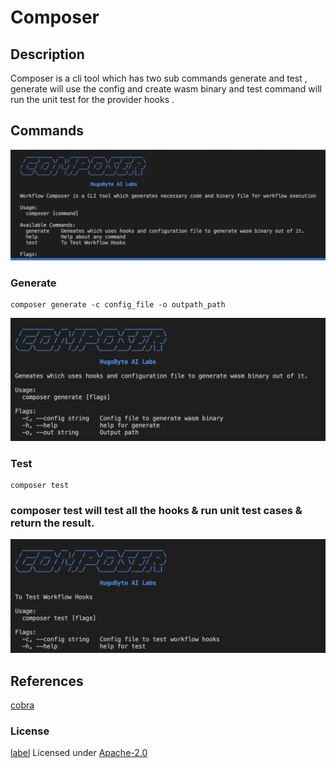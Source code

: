 # Composer

## Description 

Composer is a cli tool which has two sub commands generate and test , generate will use the config and create wasm binary and test command will run the unit test for the provider hooks .

## Commands

![alt text](./composer.png)


### Generate

```
composer generate -c config_file -o outpath_path
``` 

![alt text](./generate.png) 



### Test
``` 
composer test 
```
### composer test will test all the hooks & run unit test cases & return the result. 


![alt text](./test.png)


## References
[cobra](https://github.com/spf13/cobra)


### License
[label](https://www.apache.org/licenses/LICENSE-2.0)
Licensed under [Apache-2.0](https://www.apache.org/licenses/LICENSE-2.0)





